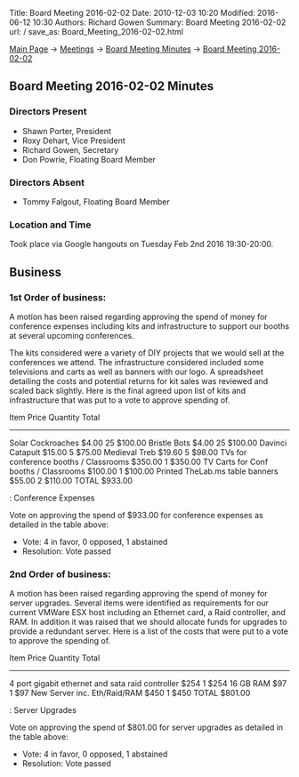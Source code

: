 Title: Board Meeting 2016-02-02
Date: 2010-12-03 10:20
Modified: 2016-06-12 10:30
Authors: Richard Gowen
Summary: Board Meeting 2016-02-02
url: /
save_as: Board_Meeting_2016-02-02.html

[Main Page](index.html) -\> [Meetings](Meetings.html)
-\> [Board Meeting Minutes](Board_Meeting_Minutes.html) -\> [Board Meeting 2016-02-02](Board_Meeting_2016-02-02.html)

Board Meeting 2016-02-02 Minutes
--------------------------------

### Directors Present

-   Shawn Porter, President
-   Roxy Dehart, Vice President
-   Richard Gowen, Secretary
-   Don Powrie, Floating Board Member

### Directors Absent

-   Tommy Falgout, Floating Board Member

### Location and Time

Took place via Google hangouts on Tuesday Feb 2nd 2016 19:30-20:00.

Business
--------

### 1st Order of business:

A motion has been raised regarding approving the spend of money for
conference expenses including kits and infrastructure to support our
booths at several upcoming conferences.

The kits considered were a variety of DIY projects that we would sell at
the conferences we attend. The infrastructure considered included some
televisions and carts as well as banners with our logo. A spreadsheet
detailing the costs and potential returns for kit sales was reviewed and
scaled back slightly. Here is the final agreed upon list of kits and
infrastructure that was put to a vote to approve spending of.

  Item                                     Price      Quantity   Total
  ---------------------------------------- ---------- ---------- ----------
  Solar Cockroaches                        \$4.00     25         \$100.00
  Bristle Bots                             \$4.00     25         \$100.00
  Davinci Catapult                         \$15.00    5          \$75.00
  Medieval Treb                            \$19.60    5          \$98.00
  TVs for conference booths / Classrooms   \$350.00   1          \$350.00
  TV Carts for Conf booths / Classrooms    \$100.00   1          \$100.00
  Printed TheLab.ms table banners          \$55.00    2          \$110.00
  TOTAL                                    \$933.00

  : Conference Expenses

Vote on approving the spend of \$933.00 for conference expenses as
detailed in the table above:

-   Vote: 4 in favor, 0 opposed, 1 abstained
-   Resolution: Vote passed

### 2nd Order of business:

A motion has been raised regarding approving the spend of money for
server upgrades. Several items were identified as requirements for our
current VMWare ESX host including an Ethernet card, a Raid controller,
and RAM. In addition it was raised that we should allocate funds for
upgrades to provide a redundant server. Here is a list of the costs that
were put to a vote to approve the spending of.

  Item                                               Price      Quantity   Total
  -------------------------------------------------- ---------- ---------- -------
  4 port gigabit ethernet and sata raid controller   \$254      1          \$254
  16 GB RAM                                          \$97       1          \$97
  New Server inc. Eth/Raid/RAM                       \$450      1          \$450
  TOTAL                                              \$801.00

  : Server Upgrades

Vote on approving the spend of \$801.00 for server upgrades as detailed
in the table above:

-   Vote: 4 in favor, 0 opposed, 1 abstained
-   Resolution: Vote passed

